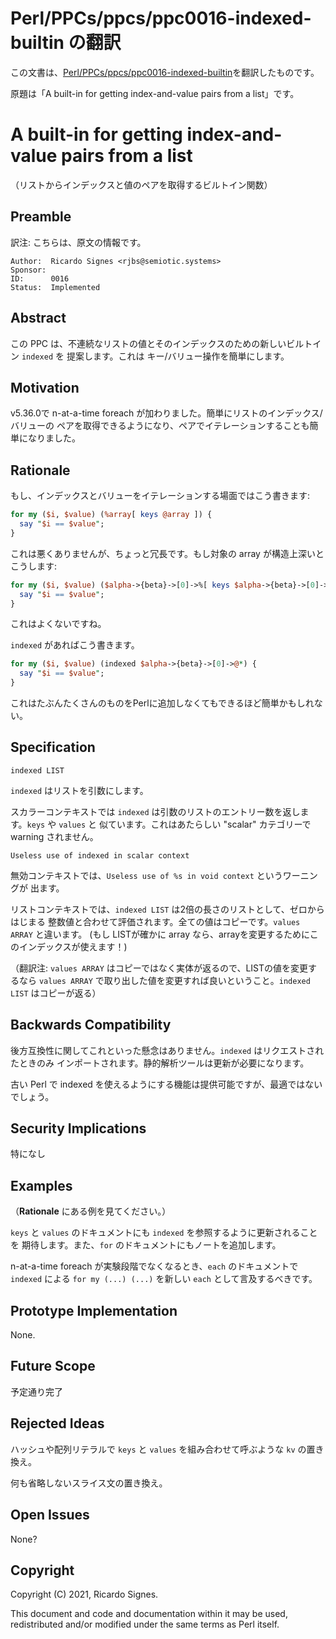 # Perl/PPCs/ppcs/ppc0016-indexed-builtin の翻訳

この文書は、[Perl/PPCs/ppcs/ppc0016-indexed-builtin](https://github.com/Perl/PPCs/blob/main/ppcs/ppc0016-indexed-builtin.md)を翻訳したものです。

原題は「A built-in for getting index-and-value pairs from a list」です。

# A built-in for getting index-and-value pairs from a list

（リストからインデックスと値のペアを取得するビルトイン関数）

## Preamble

訳注: こちらは、原文の情報です。

    Author:  Ricardo Signes <rjbs@semiotic.systems>
    Sponsor:
    ID:      0016
    Status:  Implemented

## Abstract

この PPC は、不連続なリストの値とそのインデックスのための新しいビルトイン `indexed` を
提案します。これは キー/バリュー操作を簡単にします。

<!-- original
This PPC proposes `indexed`, a new builtin for interleaving a list of values
with their index in that list.  Among other things, this makes key/value
iteration on arrays easy.
-->

## Motivation

v5.36.0で n-at-a-time foreach が加わりました。簡単にリストのインデックス/バリューの
ペアを取得できるようになり、ペアでイテレーションすることも簡単になりました。

<!-- original
With v5.36.0 poised to add n-at-a-time foreach, easily getting a list of
index/value pairs from an array makes iteration over the pairs also becomes
easy.
-->

## Rationale

もし、インデックスとバリューをイテレーションする場面ではこう書きます:

<!-- original
If we start with the specific case of iterating over the indexes and values of
an array using two-target foreach, we might write this:
-->

```perl
for my ($i, $value) (%array[ keys @array ]) {
  say "$i == $value";
}
```

これは悪くありませんが、ちょっと冗長です。もし対象の array が構造上深いとこうします:

<!-- original
This is tolerable, but a bit verbose.  If we bury our target array deep in a
structure, we get this:
-->

```perl
for my ($i, $value) ($alpha->{beta}->[0]->%[ keys $alpha->{beta}->[0]->@* ]) {
  say "$i == $value";
}
```

これはよくないですね。

`indexed` があればこう書きます。

<!-- original
This is pretty bad.

With `indexed`, we write this:
-->

```perl
for my ($i, $value) (indexed $alpha->{beta}->[0]->@*) {
  say "$i == $value";
}
```

これはたぶんたくさんのものをPerlに追加しなくてもできるほど簡単かもしれない。

<!-- original
This is probably about as simple as this can get without some significant new
addition to the language.
-->

## Specification

    indexed LIST

`indexed` はリストを引数にします。

スカラーコンテキストでは `indexed` は引数のリストのエントリー数を返します。`keys` や `values` と
似ています。これはあたらしい "scalar" カテゴリーで warning されません。

<!-- original
`indexed` takes a list of arguments.

In scalar context, `indexed` evalutes to the number of entries in its argument,
just like `keys` or `values`.  This is useless, and issues a warning in the new
"scalar" category:
-->

    Useless use of indexed in scalar context

無効コンテキストでは、`Useless use of %s in void context` というワーニングが
出ます。

リストコンテキストでは、`indexed LIST` は2倍の長さのリストとして、ゼロからはじまる
整数値と合わせて評価されます。全ての値はコピーです。`values ARRAY` と違います。
(もし LISTが確かに array なら、arrayを変更するためにこのインデックスが使えます！)

（翻訳注: `values ARRAY` はコピーではなく実体が返るので、LISTの値を変更するなら
`values ARRAY` で取り出した値を変更すれば良いということ。`indexed LIST` はコピーが返る）

<!-- original
In void context, the `Useless use of %s in void context` warning is issued.

In list context, `indexed LIST` evalutes to a list twice the size of the list,
meshing the values with a list of integers starting from zero.  All values are
copies, unlike `values ARRAY`.  (If your LIST was actually an array, you can
use the index to modify the array that way!)
-->

## Backwards Compatibility

後方互換性に関してこれといった懸念はありません。`indexed` はリクエストされたときのみ
インポートされます。静的解析ツールは更新が必要になります。

古い Perl で indexed を使えるようにする機能は提供可能ですが、最適ではないでしょう。

<!-- original
There should be no significant backwards compatibility concerns.  `indexed`
will be imported only when requested.  Static analysis tools may need to be
updated.

A polyfill for indexed can be provided for older perls, but may not be as
optimizable.
-->

## Security Implications

特になし

<!-- original
Nothing specific predicted.
-->

## Examples

（**Rationale** にある例を見てください。）

`keys` と `values` のドキュメントにも `indexed` を参照するように更新されることを
期待します。また、`for` のドキュメントにもノートを追加します。

n-at-a-time foreach が実験段階でなくなるとき、`each` のドキュメントで
`indexed` による `for my (...) (...)` を新しい `each` として言及するべきです。

<!-- original
(See the examples under **Rationale**.)

I expect that docs for `keys` and `values` will be updated to reference
`indexed` as well, and we'll add a note about it to the documentation on `for`
and possibly pair slices.

When n-at-a-time foreach is no longer experimental, we should refer to the
combination of `for my (...) (...)` with `indexed` as forming an alternative to
`each` in the documentation for `each`.
-->

## Prototype Implementation

None.

## Future Scope

予定通り完了

<!-- original
I believe this will be complete as is.
-->

## Rejected Ideas

ハッシュや配列リテラルで `keys` と `values` を組み合わせて呼ぶような `kv` の置き換え。

何も省略しないスライス文の置き換え。

<!-- original
This proposal replaces one for `kv` which could be called on hash or array
literals to act like a combination of `keys` and `values`.

That proposal replaced one for a slice syntax that evaluated to a slice that
omitted nothing.
-->

## Open Issues

None?

## Copyright

Copyright (C) 2021, Ricardo Signes.

This document and code and documentation within it may be used, redistributed
and/or modified under the same terms as Perl itself.
